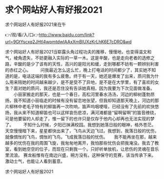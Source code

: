 # 求个网站好人有好报2021
求个网站好人有好报2021来在午

👉/观/看/入/口👉http://www.baidu.com/link?url=9GtYscxq2JHtl4wpmtdwIAAxXmBlUXzKrLhK6E7cDRO&wd

求个网站好人有好报2021当崭露头角过程功夫的推移，慢慢地，也变得温文和气，棱角遗失，不妨更融入实际的一草一木。这是辛酸，也是走向老者的选修之路，辛酸的是少了该有的天性，高兴的是阳光和缓，走到哪都不妨有一颗辨别利害的赤红之心。
　　问我最近怎么这么忙，晚上打电话的时间都少了，其实她不知道的是，电话这端的我有多么疲惫。终于有一天，她还是爆发了出来，质问我为什么用来陪她的时间越来越少，是不是受不了异地，是不是在大学里，有了喜欢的女生？面对她的质问，我还是忍住没有告诉她真相，因为我要为下次见面做准备。
　　小丽家搬走的那天，也是一个春日，高松河里春水汤汤，河边的柳树蓬勃昂扬，我不知道小丽临走的时候有没有留恋地张望，但我却知道那天晚上，河边的那片柳林中老毛子特有的柳笛再一次吹响，笛声呜咽哽噎，已经没有了先前的欢快悠扬，我从来不知道柳笛也可以这样哀伤悲凉，满河滩都是“留啊留啊”的笛音缭绕，可是他要留的人却走了，惟一留下的也许只是仅存于他内心却再也无法实现的梦了。
　　不知什么时候，夕阳已抹满校园。我想到她落日般的眼神，格外苍茫。天空慢慢暗下来，星星都快出来了，飞鸟从天边飞过。我想到，我落日般的忧伤，就像惆怅的飞鸟，惆怅的飞鸟，飞成我落日般的忧伤。　　我不能再坐在那，越来越多的忧伤在我的周围飞旋，我匆匆地离开，我怕那些忧伤会把我淹没。我去了教室，看到她空空的位子，而现在只剩我一个。只好听单放机，让悲伤的灵魂在音乐里流浪。
赛龙船惟有在南边兴盛，朔方没有。这种保守的竞赛，该当传承下来。激动士气，也能让人看到蓄意。

求个网站好人有好报2021
